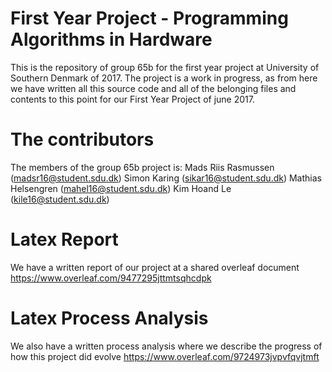 # First Year Project - Programming Algorithms in Hardware
This is the repository of group 65b for the first year project at University of Southern Denmark of 2017.
The project is a work in progress, as from here we have written all this source code and all of the belonging files and contents to this point for our First Year Project of june 2017.

# The contributors 
The members of the group 65b project is:
Mads Riis Rasmussen   (madsr16@student.sdu.dk)
Simon Karing          (sikar16@student.sdu.dk)
Mathias Helsengren    (mahel16@student.sdu.dk)
Kim Hoand Le          (kile16@student.sdu.dk)

# Latex Report
We have a written report of our project at a shared overleaf document
https://www.overleaf.com/9477295jttmtsqhcdpk

# Latex Process Analysis
We also have a written process analysis where we describe the progress of how this project did evolve
https://www.overleaf.com/9724973jvpvfqvjtmft
